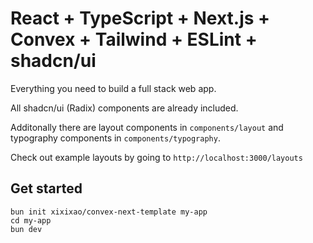 # React + TypeScript + Next.js + Convex + Tailwind + ESLint + shadcn/ui

Everything you need to build a full stack web app.

All shadcn/ui (Radix) components are already included.

Additonally there are layout components in `components/layout` and typography components in `components/typography`.

Check out example layouts by going to `http://localhost:3000/layouts`

## Get started

```
bun init xixixao/convex-next-template my-app
cd my-app
bun dev
```
